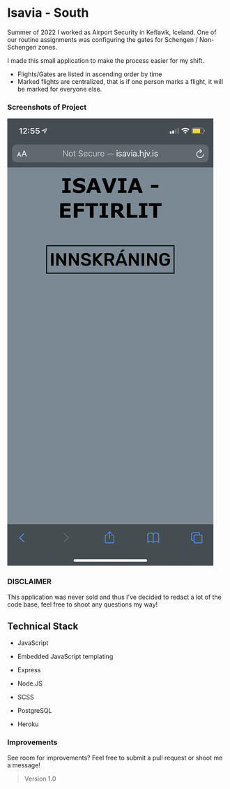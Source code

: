 # Isavia - South #

Summer of 2022 I worked as Airport Security in Keflavík, Iceland. One of our routine assignments was configuring the gates for Schengen / Non-Schengen zones.

I made this small application to make the process easier for my shift.

* Flights/Gates are listed in ascending order by time
* Marked flights are centralized, that is if one person marks a flight,
  it will be marked for everyone else.

### Screenshots of Project ###
<img src="https://github.com/dorijv/South-Isavia/blob/main/not_authenticated.png?raw=true">

### DISCLAIMER ###

This application was never sold and thus I've decided to redact a lot of the code base, feel free to shoot any questions my way!

## Technical Stack ##

- JavaScript
- Embedded JavaScript templating
- Express
- Node.JS
- SCSS

- PostgreSQL
- Heroku

### Improvements ###

See room for improvements? Feel free to submit a pull request or shoot me a message!


> Version 1.0
